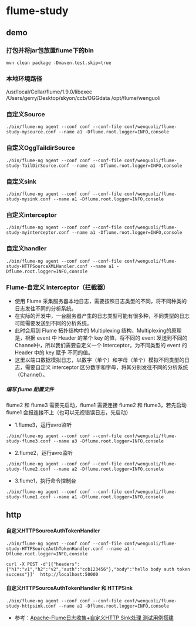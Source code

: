# flume-study
## demo
### 打包并将jar包放置flume下的bin
```shell script
mvn clean package -Dmaven.test.skip=true
```
### 本地环境路径
/usr/local/Cellar/flume/1.9.0/libexec
/Users/gerry/Desktop/skyon/ccb/OGGdata
/opt/flume/wenguoli



### 自定义Source
```shell script
./bin/flume-ng agent --conf conf --conf-file conf/wenguoli/flume-study-mysource.conf --name a1 -Dflume.root.logger=INFO,console
```

### 自定义OggTaildirSource
```shell script
./bin/flume-ng agent --conf conf --conf-file conf/wenguoli/flume-study-TailDirSource.conf --name a1 -Dflume.root.logger=INFO,console
```

### 自定义sink
```shell script
./bin/flume-ng agent --conf conf --conf-file conf/wenguoli/flume-study-mysink.conf --name a1 -Dflume.root.logger=INFO,console
```

### 自定义interceptor
```shell script
./bin/flume-ng agent --conf conf --conf-file conf/wenguoli/flume-study-myinterceptor.conf --name a1 -Dflume.root.logger=INFO,console
```

### 自定义handler
```shell script
./bin/flume-ng agent --conf conf --conf-file conf/wenguoli/flume-study-HTTPSourceXMLHandler.conf --name a1 -Dflume.root.logger=INFO,console
```


### Flume-自定义 Interceptor（拦截器）
- 使用 Flume 采集服务器本地日志，需要按照日志类型的不同，将不同种类的日志发往不同的分析系统。
- 在实际的开发中，一台服务器产生的日志类型可能有很多种，不同类型的日志可能需要发送到不同的分析系统。
- 此时会用到 Flume 拓扑结构中的 Multiplexing 结构，Multiplexing的原理是，根据 event 中 Header 的某个 key 的值，将不同的 event 发送到不同的 Channel中，所以我们需要自定义一个 Interceptor，为不同类型的 event 的 Header 中的 key 赋予 不同的值。
- 这里以端口数据模拟日志，以数字（单个）和字母（单个）模拟不同类型的日志，需要自定义 interceptor 区分数字和字母，将其分别发往不同的分析系统（Channel）。
##### 编写 flume 配置文件
flume2 和 flume3 需要先启动，flume1 需要连接 flume2 和 flume3，若先启动 flume1 会报连接不上（也可以无视错误日志，先启动）

- 1.flume3，运行avro监听
```shell script
./bin/flume-ng agent --conf conf --conf-file conf/wenguoli/flume-study-flume3.conf --name a3 -Dflume.root.logger=INFO,console
```
- 2.flume2，运行avro监听
```shell script
./bin/flume-ng agent --conf conf --conf-file conf/wenguoli/flume-study-flume2.conf --name a2 -Dflume.root.logger=INFO,console
```

- 3.flume1，执行命令控制台
```shell script
./bin/flume-ng agent --conf conf --conf-file conf/wenguoli/flume-study-flume1.conf --name a1 -Dflume.root.logger=INFO,console
```  



## http
#### 自定义HTTPSourceAuthTokenHandler
```shell script
./bin/flume-ng agent --conf conf --conf-file conf/wenguoli/flume-study-HTTPSourceAuthTokenHandler.conf --name a1 -Dflume.root.logger=INFO,console
```

```shell script
curl -X POST -d'[{"headers":{"h1":"v1","h2":"v2","auth":"ccb123456"},"body":"hello body auth token success"}]'  http://localhost:50000
```


#### 自定义HTTPSourceAuthTokenHandler 和 HTTPSink
```shell script
./bin/flume-ng agent --conf conf --conf-file conf/wenguoli/flume-study-httpsink.conf --name a1 -Dflume.root.logger=INFO,console
```

 - 参考：[Apache-Flume日志收集+自定义HTTP Sink处理 测试用例搭建](https://blog.csdn.net/kkillala/article/details/82155845)

